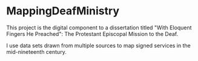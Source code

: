 # MappingDeafMinistry

This project is the digital component to a dissertation titled "With Eloquent Fingers He Preached": The Protestant Episcopal Mission to the Deaf. 

I use data sets drawn from multiple sources to map signed services in the mid-nineteenth century. 
